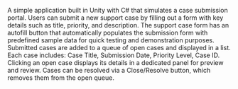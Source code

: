A simple application built in Unity with C# that simulates a case submission portal. Users can submit a new support case by filling out a form with key details such as title, priority, and description. The support case form has an autofill button that automatically populates the submission form with predefined sample data for quick testing and demonstration purposes. Submitted cases are added to a queue of open cases and displayed in a list. Each case includes: Case Title, Submission Date, Priority Level, Case ID. Clicking an open case displays its details in a dedicated panel for preview and review. Cases can be resolved via a Close/Resolve button, which removes them from the open queue.
 
